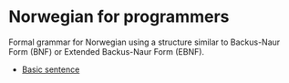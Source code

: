 # Norwegian for programmers

Formal grammar for Norwegian using a structure similar to Backus-Naur Form (BNF) or Extended Backus-Naur Form (EBNF).

- [Basic sentence](sentence_structure/basic_sentence.md)
